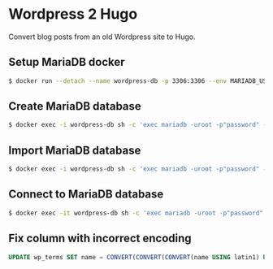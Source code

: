 # Wordpress 2 Hugo

Convert blog posts from an old Wordpress site to Hugo.

## Setup MariaDB docker

```bash
$ docker run --detach --name wordpress-db -p 3306:3306 --env MARIADB_USER=wordpress-user --env MARIADB_PASSWORD=password --env MARIADB_ROOT_PASSWORD=password mariadb:latest
```

## Create MariaDB database

```bash
$ docker exec -i wordpress-db sh -c 'exec mariadb -uroot -p"password" -e "create database wordpressdb"'
```

## Import MariaDB database

```bash
$ docker exec -i wordpress-db sh -c 'exec mariadb -uroot -p"password" -D wordpressdb' < wordpress.sql
```

## Connect to MariaDB database

```bash
$ docker exec -it wordpress-db sh -c 'exec mariadb -uroot -p"password" -D wordpressdb'
```

## Fix column with incorrect encoding

```sql
UPDATE wp_terms SET name = CONVERT(CONVERT(CONVERT(name USING latin1) USING binary) USING UTF8);
```
